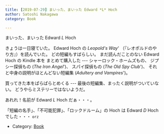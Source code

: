 ```yaml
---
title: [2019-07-29] まいった、まいった Edward *L* Hoch
author: Satoshi Nakagawa
category: Book

---
```


まいった、まいった Edward *L* Hoch

 きょうは一日寝ていた。
Edward Hoch の _Leopold's Way_'
（『レオポルドのやり方』）を読んでいた。
どの短編もすばらしい。
まだ読んだことのない Edward Hoch の Kindle 本を
まとめて購入した ---
シャーロック・ホームズもの、
ジプシー探偵もの (_The Iron Angel_')、
スパイ探偵もの (_The Old Spy Club_')、
それと中身の説明がほとんどない短編集
(_Adultery and Vampires_')。

 買ってきた本をぱらぱらとめくる ---
最後の短編集、まったく説明がついていない。
どうやらミステリーではないようだ。

 あれれ！名前が Edward *L* Hoch だぁ・・・。

 「短編の名手」、「不可能犯罪」、「ロックドルーム」の
Hoch は Edward *D* Hoch でした・・・ `orz`

- Category: [Book](https://merapano.github.io/categories.html#Book)


